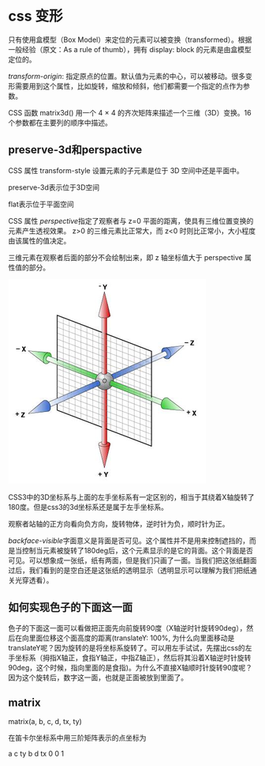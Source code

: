# css 变形

只有使用盒模型（Box Model）来定位的元素可以被变换（transformed）。根据一般经验（原文：As a rule of thumb），拥有 display: block 的元素是由盒模型定位的。

*transform-origin*: 指定原点的位置。默认值为元素的中心，可以被移动。很多变形需要用到这个属性，比如旋转，缩放和倾斜，他们都需要一个指定的点作为参数。

CSS 函数 matrix3d() 用一个 4 × 4 的齐次矩阵来描述一个三维（3D）变换。16个参数都在主要列的顺序中描述。

## preserve-3d和perspactive

CSS 属性 transform-style 设置元素的子元素是位于 3D 空间中还是平面中。

preserve-3d表示位于3D空间

flat表示位于平面空间

CSS 属性 *perspective*指定了观察者与 z=0 平面的距离，使具有三维位置变换的元素产生透视效果。 z>0 的三维元素比正常大，而 z<0 时则比正常小，大小程度由该属性的值决定。

三维元素在观察者后面的部分不会绘制出来，即 z 轴坐标值大于 perspective 属性值的部分。

![coordinate](./coordinate.png)

CSS3中的3D坐标系与上面的左手坐标系有一定区别的，相当于其绕着X轴旋转了180度。但是css3的3d坐标系还是属于左手坐标系。

观察者站轴的正方向看向负方向，旋转物体，逆时针为负，顺时针为正。

*backface-visible*字面意义是背面是否可见。这个属性并不是用来控制遮挡的，而是当控制当元素被旋转了180deg后，这个元素显示的是它的背面。这个背面是否可见。可以想象成一张纸，纸有两面，但是我们只画了一面。当我们把这张纸翻面过后，我们看到的是空白还是这张纸的透明显示（透明显示可以理解为我们把纸通关光穿透看）。

## 如何实现色子的下面这一面

色子的下面这一面可以看做把正面先向前旋转90度（X轴逆时针旋转90deg），然后在向里面位移这个面高度的距离(translateY: 100%, 为什么向里面移动是translateY呢？因为旋转的是将坐标系旋转了。可以用左手试试，先摆出css的左手坐标系（拇指X轴正，食指Y轴正，中指Z轴正），然后将其沿着X轴逆时针旋转90deg，这个时候，指向里面的是食指)。为什么不直接X轴顺时针旋转90度呢？因为这个旋转后，数字这一面，也就是正面被放到里面了。

## matrix

matrix(a, b, c, d, tx, ty)

在笛卡尔坐标系中用三阶矩阵表示的点坐标为

  a c ty
  b d tx
  0 0 1

